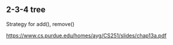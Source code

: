 ## 2-3-4 tree
Strategy for add(), remove()

https://www.cs.purdue.edu/homes/ayg/CS251/slides/chap13a.pdf
